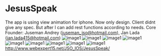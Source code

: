 # JesusSpeak
The app is using view animation for iphone.
Now only design.
Client didnt give any spec.
But after I can add rest functions according to needs.
Core Founder: Juseman Andrey (juseman_jso@hotmail.com), Jan Lada (jan.lada415@hotmail.com)
![image1](http://www.webexpert15.net/JSO_IOS/Pinkpal/images/1.png)
![image1](http://www.webexpert15.net/JSO_IOS/Pinkpal/images/2.png)
![image1](http://www.webexpert15.net/JSO_IOS/Pinkpal/images/3.png)
![image1](http://www.webexpert15.net/JSO_IOS/Pinkpal/images/4.png)
![image1](http://www.webexpert15.net/JSO_IOS/Pinkpal/images/5.png)
![image1](http://www.webexpert15.net/JSO_IOS/Pinkpal/images/6.png)
![image1](http://www.webexpert15.net/JSO_IOS/Pinkpal/images/7.png)
![image1](http://www.webexpert15.net/JSO_IOS/Pinkpal/images/8.png)
![image1](http://www.webexpert15.net/JSO_IOS/Pinkpal/images/9.png)
http://www.webexpert15.net/JSO_IOS/JesusSpeak/
